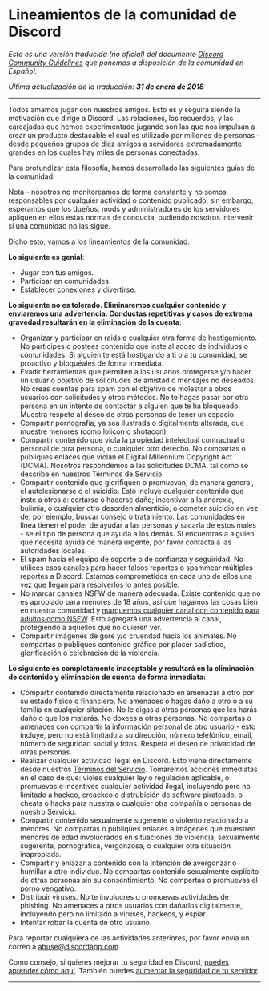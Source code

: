 # Lineamientos de la comunidad de Discord

*Esta es una versión traducida (no oficial) del documento [Discord Community Guidelines](https://discordapp.com/guidelines)
que ponemos a disposición de la comunidad en Español.*

*Última actualización de la traducción: __31 de enero de 2018__*

---

Todos amamos jugar con nuestros amigos. Esto es y seguirá siendo la
motivación que dirige a Discord. Las relaciones, los recuerdos, y las
carcajadas que hemos experimentado jugando son las que nos impulsan a crear
un producto destacable el cual es utilizado por millones de personas - desde
pequeños grupos de diez amigos a servidores extremadamente grandes en los
cuales hay miles de personas conectadas.

Para profundizar esta filosofía, hemos desarrollado las siguientes guías
de la comunidad.

Nota - nosotros no monitoreamos de forma constante y no somos responsables
por cualquier actividad o contenido publicado; sin embargo, esperamos que
los dueños, mods y administradores de los servidores apliquen en ellos estas
normas de conducta, pudiendo nosotros intervenir si una comunidad no las sigue.

Dicho esto, vamos a los lineamientos de la comunidad.

**Lo siguiente es genial**:

* Jugar con tus amigos.
* Participar en comunidades.
* Establecer conexiones y divertirse.

**Lo siguiente no es tolerado. Eliminaremos cualquier contenido y enviaremos una advertencia.
Conductas repetitivas y casos de extrema gravedad resultarán en la eliminación de la cuenta**:

* Organizar y participar en raids o cualquier otra forma de hostigamiento.
No participes o postees contenido que inste al acoso de individuos o comunidades.
Si alguien te está hostigando a ti o a tu comunidad, se proactivo y bloquéales de
forma inmediata.
* Evadir herramientas que permiten a los usuarios protegerse y/o hacer un usuario
objetivo de solicitudes de amistad o mensajes no deseados. No creas cuentas para
spam con el objetivo de molestar a otros usuarios con solicitudes y otros métodos.
No te hagas pasar por otra persona en un intento de contactar a alguien que te ha
bloqueado. Muestra respeto al deseo de otras personas de tener un espacio.
* Compartir pornografía, ya sea ilustrada o digitalmente alterada, que muestre
menores (como lolicon o shotacon).
* Compartir contenido que viola la propiedad intelectual contractual o personal
de otra persona, o cualquier otro derecho. No compartas o publiques enlaces que
violan el Digital Millennium Copyright Act (DCMA). Nosotros respondemos a las
solicitudes DCMA, tal como se describe en nuestros Términos de Servicio.
* Compartir contenido que glorifiquen o promuevan, de manera general, el
autolesionarse o el suicidio. Esto incluye cualquier contenido que inste a otros
a: cortarse o hacerse daño; incentivar a la anorexia, bulimia, o cualquier otro
desorden almenticio; o cometer suicidio en vez de, por ejemplo, buscar consejo
o tratamiento. Las comunidades en línea tienen el poder de ayudar a las personas
y sacarla de estos males - se el tipo de persona que ayuda a los demás. Si
encuentras a alguien que necesita ayuda de manera urgente, por favor contacta
a las autoridades locales.
* El spam hacia el equipo de soporte o de confianza y seguiridad. No utilices
esos canales para hacer falsos reportes o spammear múltiples reportes a Discord.
Estamos comprometidos en cada uno de ellos una vez que llegan para resolverlos
lo antes posible.
* No marcar canales NSFW de manera adecuada. Existe contenido que no es apropiado
para menores de 18 años, así que hagamos las cosas bien en nuestra comunidad y
[marquemos cualquier canal con contenido para adultos como NSFW](https://support.discordapp.com/hc/en-us/articles/115000084051).
Esto agregará una advertencia al canal, protegiendo a aquellos que no quieren ver.
* Compartir imágenes de gore y/o cruendad hacia los animales. No compartas o
publiques contenido gráfico por placer sadístico, glorificación o celebración
de la violencia.

**Lo siguiente es completamente inaceptable y resultará en la eliminación de
contenido y eliminación de cuenta de forma inmediata:**

* Compartir contenido directamente relacionado en amenazar a otro por su estado
físico o financiero. No amenaces o hagas daño a otro o a su familia en cualquier
sitación. No le digas a otras personas que les harás daño o que los matarás. No
doxees a otras personas. No compartas o amenaces con compartir la información
personal de otro usuario - esto incluye, pero no está limitado a su dirección,
número telefónico, email, número de seguridad social y fotos. Respeta el deseo
de privacidad de otras personas.
* Realizar cualquier actividad ilegal en Discord. Esto viene directamente desde
nuestros [Términos del Servicio](https://discordapp.com/terms).
Tomaremos acciones inmediatas en el caso de que: violes cualquier ley o 
regulación aplicable, o promuevas e incentives cualquier actividad ilegal,
incluyendo pero no limitado a hackeo, creackeo o distrubición de software
pirateado, o cheats o hacks para nuestra o cualquier otra compañía o personas
de nuestro Servicio.
* Compartir contenido sexualmente sugerente o violento relacionado a menores.
No compartas o publiques enlaces a imágenes que muestren menores de edad
involucrados en situaciones de violencia, sexualmente sugerente, pornográfica,
vergonzosa, o cualquier otra situación inapropiada.
* Compartir y enlazar a contenido con la intención de avergonzar o humillar
a otro individuo. No compartas contenido sexualmente explícito de otras
personas sin su consentimiento. No compartas o promuevas el porno vengativo.
* Distribuir viruses. No te involucres o promuevas actividades de phishing.
No amenaces a otros usuarios con dañarlos digitalmente, incluyendo pero no
limitado a viruses, hackeos, y espiar.
* Intentar robar la cuenta de otro usuario.

Para reportar cualquiera de las actividades anteriores, por favor envía un
correo a [abuse@discordapp.com](mailto:abuse@discordapp.com).

Como consejo, si quieres mejorar tu seguridad en Discord, [puedes aprender cómo
aquí](https://support.discordapp.com/hc/en-us/articles/115000089272).
También puedes [aumentar la seguridad de tu servidor](https://support.discordapp.com/hc/en-us/articles/115000088971).

---
    
